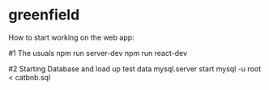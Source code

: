 # greenfield

How to start working on the web app:

#1 The usuals
npm run server-dev
npm run react-dev

#2 Starting Database and load up test data
mysql.server start
mysql -u root < catbnb.sql
